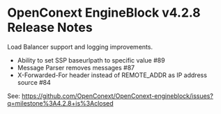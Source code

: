 # OpenConext EngineBlock v4.2.8 Release Notes #

Load Balancer support and logging improvements.

* Ability to set SSP baseurlpath to specific value #89
* Message Parser removes messages #87
* X-Forwarded-For header instead of REMOTE_ADDR as IP address source #84

See: https://github.com/OpenConext/OpenConext-engineblock/issues?q=milestone%3A4.2.8+is%3Aclosed